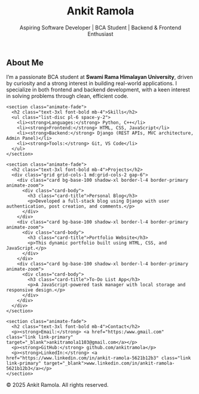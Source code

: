 <!DOCTYPE html>
<html lang="en">
<head>
  <meta charset="UTF-8" />
  <meta name="viewport" content="width=device-width, initial-scale=1.0" />
  <title>Ankit Ramola | Portfolio</title>
  <script src="https://cdn.tailwindcss.com"></script>
  <script>
    tailwind.config = {
      plugins: [tailwindcss],
      theme: {
        extend: {
          animation: {
            fade: 'fadeIn 2s ease-in-out',
            zoom: 'zoomIn 1s ease',
          },
          keyframes: {
            fadeIn: {
              '0%': { opacity: '0' },
              '100%': { opacity: '1' },
            },
            zoomIn: {
              '0%': { transform: 'scale(0.8)', opacity: '0' },
              '100%': { transform: 'scale(1)', opacity: '1' },
            },
          },
        },
      },
    };
  </script>
  <link href="https://cdn.jsdelivr.net/npm/daisyui@3.7.6/dist/full.css" rel="stylesheet" type="text/css" />
</head>
<body class="bg-base-200 text-base-content">
  <header class="bg-primary text-primary-content text-center py-10 animate-fade">
    <h1 class="text-5xl font-bold">Ankit Ramola</h1>
    <p class="text-xl mt-2">Aspiring Software Developer | BCA Student | Backend & Frontend Enthusiast</p>
  </header>

  <main class="max-w-5xl mx-auto p-6 space-y-16">
    <section class="animate-fade">
      <h2 class="text-3xl font-bold mb-4">About Me</h2>
      <p class="text-lg">
        I’m a passionate BCA student at <strong>Swami Rama Himalayan University</strong>,
        driven by curiosity and a strong interest in building real-world applications.
        I specialize in both frontend and backend development, with a keen interest
        in solving problems through clean, efficient code.
      </p>
    </section>

    <section class="animate-fade">
      <h2 class="text-3xl font-bold mb-4">Skills</h2>
      <ul class="list-disc pl-6 space-y-2">
        <li><strong>Languages:</strong> Python, C++</li>
        <li><strong>Frontend:</strong> HTML, CSS, JavaScript</li>
        <li><strong>Backend:</strong> Django (REST APIs, MVC architecture, Admin Panel)</li>
        <li><strong>Tools:</strong> Git, VS Code</li>
      </ul>
    </section>

    <section class="animate-fade">
      <h2 class="text-3xl font-bold mb-4">Projects</h2>
      <div class="grid grid-cols-1 md:grid-cols-2 gap-6">
        <div class="card bg-base-100 shadow-xl border-l-4 border-primary animate-zoom">
          <div class="card-body">
            <h3 class="card-title">Personal Blog</h3>
            <p>Developed a full-stack blog using Django with user authentication, post creation, and comments.</p>
          </div>
        </div>
        <div class="card bg-base-100 shadow-xl border-l-4 border-primary animate-zoom">
          <div class="card-body">
            <h3 class="card-title">Portfolio Website</h3>
            <p>This dynamic portfolio built using HTML, CSS, and JavaScript.</p>
          </div>
        </div>
        <div class="card bg-base-100 shadow-xl border-l-4 border-primary animate-zoom">
          <div class="card-body">
            <h3 class="card-title">To-Do List App</h3>
            <p>A JavaScript-powered task manager with local storage and responsive design.</p>
          </div>
        </div>
      </div>
    </section>

    <section class="animate-fade">
      <h2 class="text-3xl font-bold mb-4">Contact</h2>
      <p><strong>Email:</strong> <a href="https:/www.gmail.com" class="link link-primary" target="_blank">ankitramola1103@gmail.com</a></p>
      <p><strong>GitHub:</strong> github.com/ankitramola</p>
      <p><strong>LinkedIn:</strong> <a href="https://www.linkedin.com/in/ankit-ramola-5621b12b3" class="link link-primary" target="_blank">www.linkedin.com/in/ankit-ramola-5621b12b3</a></p>
    </section>
  </main>

  <footer class="bg-primary text-primary-content text-center py-6 animate-fade">
    <p>&copy; 2025 Ankit Ramola. All rights reserved.</p>
  </footer>
</body>
</html>
